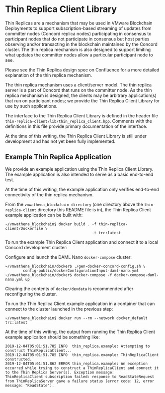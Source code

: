 # Thin Replica Client Library

Thin Replicas are a mechanism that may be used in VMware Blockchain Deployments
to support subscription-based streaming of updates from committer nodes (Concord
replica nodes) participating in consensus to participant nodes that do not
participate in consensus but host parties observing and/or transacting in the
blockchain maintained by the Concord cluster. The thin replica mechanism is also
designed to support limiting what updates the committer nodes allow a particular
participant node to see.

Please see the Thin Replica design spec on Confluence for a more detailed
explanation of the thin replica mechanism.

The thin replica mechanism uses a client/server model. The thin replica server
is a part of Concord that runs on the committer node. As the thin replica
mechanism is designed, the clients may be arbitrary application(s) that run on
participant nodes; we provide the Thin Replica Client Library for use by such
applications.

The interface to the Thin Replica Client Library is defined in the header file
`thin-replica-client/lib/thin_replica_client.hpp`. Comments with the definitions
in this file provide primary documentation of the interface.

At the time of this writing, the Thin Replica Client Library is still under
development and has not yet been fully implemented.

## Example Thin Replica Application

We provide an example application using the Thin Replica Client Library. The
example application is also intended to serve as a basic end-to-end test.

At the time of this writing, the example application only verifies end-to-end
connectivity of the thin replica mechanism.

From the `vmwathena_blockchain directory` (one directory above the
`thin-replica-client` directory this README file is in), the Thin Replica Client
example application can be built with:

```
~/vmwathena_blockchain$ docker build . -f thin-replica-client/Dockerfile \
                                       -t trc:latest
```

To run the example Thin Replica Client application and connect it to a local
Concord development cluster:

Configure and launch the DAML Nano `docker-compose` cluster:

```
~/vmwathena_blockchain/docker$ ./gen-docker-concord-config.sh \
        config-public/dockerConfigurationInput-daml-nano.yml
~/vmwathena_blockchain/docker$ docker-compose -f docker-compose-daml-nano.yml up
```

Clearing the contents of `docker/devdata` is recommended after reconfiguring the
cluster.

To run the Thin Replica Client example application in a container that can
connect to the cluster launched in the previous step:

```
~/vmwathena_blockchain$ docker run --rm --network docker_default trc:latest
```

At the time of this writing, the output from running the Thin Replica Client
example applicaiton should be something like:

```
2019-12-04T05:01:51.785 INFO  thin_replica.example: Attempting to construct ThinReplicaClient...
2019-12-04T05:01:51.785 INFO  thin_replica.example: ThinReplicaClient constructed.
2019-12-04T05:01:51.862 ERROR thin_replica.example: An exception occurred while trying to construct a ThinReplicaClient and connect it to the Thin Replica Server(s). Exception message:
ThinReplicaClient subscription failed: response to ReadStateRequest from ThinReplicaServer gave a failure status (error code: 12, error message: "ReadState").
```
